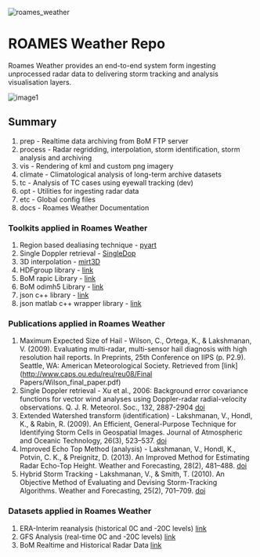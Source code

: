 ![roames_weather](https://cloud.githubusercontent.com/assets/16043083/26475962/9ccf9106-41fe-11e7-87f4-f5e27921bdd7.png)

# ROAMES Weather Repo

Roames Weather provides an end-to-end system form ingesting unprocessed radar data to delivering storm tracking and analysis visualisation layers.

![image1](https://cloud.githubusercontent.com/assets/16043083/26476034/2dbb44da-41ff-11e7-80ac-231ecfb0d0ce.png)

## Summary

1. prep    - Realtime data archiving from BoM FTP server
1. process - Radar regridding, interpolation, storm identification, storm analysis and archiving
1. vis     - Rendering of kml and custom png imagery
1. climate - Climatological analysis of long-term archive datasets
1. tc      - Analysis of TC cases using eyewall tracking (dev)
1. opt     - Utilities for ingesting radar data
1. etc     - Global config files
1. docs    - Roames Weather Documentation

### Toolkits applied in Roames Weather

1. Region based dealiasing technique - [pyart](https://github.com/ARM-DOE/pyart/)
1. Single Doppler retrieval - [SingleDop](https://github.com/nasa/SingleDop)
1. 3D interpolation - [mirt3D](https://au.mathworks.com/matlabcentral/fileexchange/24177-3d-interpolation)
1. HDFgroup library - [link](https://www.hdfgroup.org/HDF5/release/obtainsrc.html#conf)
1. BoM rapic Library - [link](https://github.com/bom-radar/rapic)
1. BoM odimh5 Library - [link](https://github.com/bom-radar/odim_h5)
1. json c++ library - [link](https://github.com/nlohmann/json)
1. json matlab c++ wrapper library - [link](https://au.mathworks.com/matlabcentral/fileexchange/59166-c++-json-io)

### Publications applied in Roames Weather

1. Maximum Expected Size of Hail - Wilson, C., Ortega, K., & Lakshmanan, V. (2009). Evaluating multi-radar, multi-sensor hail diagnosis with high resolution hail reports. In Preprints, 25th Conference on IIPS (p. P2.9). Seattle, WA: American Meteorological Society. Retrieved from [link](http://www.caps.ou.edu/reu/reu08/Final Papers/Wilson_final_paper.pdf)
1. Single Doppler retrieval - Xu et al., 2006: Background error covariance functions for vector wind analyses using Doppler-radar radial-velocity observations. Q. J. R. Meteorol. Soc., 132, 2887-2904 [doi](http://doi.org/10.1256/qj.05.202)
1. Extended Watershed transform (identification) - Lakshmanan, V., Hondl, K., & Rabin, R. (2009). An Efficient, General-Purpose Technique for Identifying Storm Cells in Geospatial Images. Journal of Atmospheric and Oceanic Technology, 26(3), 523–537. [doi](http://doi.org/10.1175/2008JTECHA1153.1)
1. Improved Echo Top Method (analysis) - Lakshmanan, V., Hondl, K., Potvin, C. K., & Preignitz, D. (2013). An Improved Method for Estimating Radar Echo-Top Height. Weather and Forecasting, 28(2), 481–488. [doi](http://doi.org/10.1175/WAF-D-12-00084.1)
1. Hybrid Storm Tracking - Lakshmanan, V., & Smith, T. (2010). An Objective Method of Evaluating and Devising Storm-Tracking Algorithms. Weather and Forecasting, 25(2), 701–709. [doi](http://doi.org/10.1175/2009WAF2222330.1)

### Datasets applied in Roames Weather

1. ERA-Interim reanalysis (historical 0C and -20C levels) [link](https://www.ecmwf.int/en/research/climate-reanalysis/era-interim)
1. GFS Analysis (real-time 0C and -20C levels) [link](https://rucsoundings.noaa.gov/)
1. BoM Realtime and Historical Radar Data [link](http://reg.bom.gov.au/reguser/)
